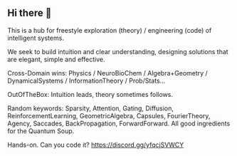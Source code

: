 ## Hi there 👋

This is a hub for freestyle exploration (theory) / engineering (code) of intelligent systems.

We seek to build intuition and clear understanding, designing solutions that are elegant, simple and effective.

Cross-Domain wins: Physics / NeuroBioChem / Algebra+Geometry / DynamicalSystems / InformationTheory / Prob/Stats...

OutOfTheBox: Intuition leads, theory sometimes follows.

Random keywords: Sparsity, Attention, Gating, Diffusion, ReinforcementLearning, GeometricAlgebra, Capsules, FourierTheory, Agency, Saccades, BackPropagation, ForwardForward. All good ingredients for the Quantum Soup.

Hands-on. Can you code it? https://discord.gg/yfqcjSVWCY
